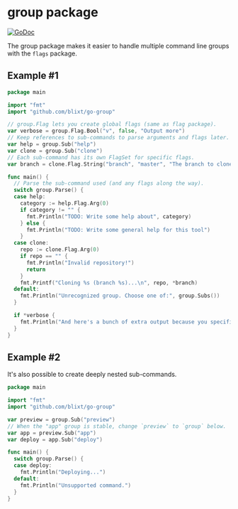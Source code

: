 group package
=============

[![GoDoc](https://godoc.org/github.com/blixt/go-group?status.svg)](https://godoc.org/github.com/blixt/go-group)

The group package makes it easier to handle multiple command line groups
with the `flags` package.


Example #1
----------

```go
package main

import "fmt"
import "github.com/blixt/go-group"

// group.Flag lets you create global flags (same as flag package).
var verbose = group.Flag.Bool("v", false, "Output more")
// Keep references to sub-commands to parse arguments and flags later.
var help = group.Sub("help")
var clone = group.Sub("clone")
// Each sub-command has its own FlagSet for specific flags.
var branch = clone.Flag.String("branch", "master", "The branch to clone")

func main() {
  // Parse the sub-command used (and any flags along the way).
  switch group.Parse() {
  case help:
    category := help.Flag.Arg(0)
    if category != "" {
      fmt.Println("TODO: Write some help about", category)
    } else {
      fmt.Println("TODO: Write some general help for this tool")
    }
  case clone:
    repo := clone.Flag.Arg(0)
    if repo == "" {
      fmt.Println("Invalid repository!")
      return
    }
    fmt.Printf("Cloning %s (branch %s)...\n", repo, *branch)
  default:
    fmt.Println("Unrecognized group. Choose one of:", group.Subs())
  }

  if *verbose {
    fmt.Println("And here's a bunch of extra output because you specified -v.")
  }
}
```


Example #2
----------

It's also possible to create deeply nested sub-commands.

```go
package main

import "fmt"
import "github.com/blixt/go-group"

var preview = group.Sub("preview")
// When the "app" group is stable, change `preview` to `group` below.
var app = preview.Sub("app")
var deploy = app.Sub("deploy")

func main() {
  switch group.Parse() {
  case deploy:
    fmt.Println("Deploying...")
  default:
    fmt.Println("Unsupported command.")
  }
}
```